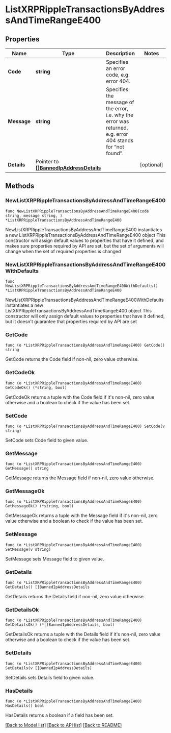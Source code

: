 # ListXRPRippleTransactionsByAddressAndTimeRangeE400

## Properties

Name | Type | Description | Notes
------------ | ------------- | ------------- | -------------
**Code** | **string** | Specifies an error code, e.g. error 404. | 
**Message** | **string** | Specifies the message of the error, i.e. why the error was returned, e.g. error 404 stands for “not found”. | 
**Details** | Pointer to [**[]BannedIpAddressDetails**](BannedIpAddressDetails.md) |  | [optional] 

## Methods

### NewListXRPRippleTransactionsByAddressAndTimeRangeE400

`func NewListXRPRippleTransactionsByAddressAndTimeRangeE400(code string, message string, ) *ListXRPRippleTransactionsByAddressAndTimeRangeE400`

NewListXRPRippleTransactionsByAddressAndTimeRangeE400 instantiates a new ListXRPRippleTransactionsByAddressAndTimeRangeE400 object
This constructor will assign default values to properties that have it defined,
and makes sure properties required by API are set, but the set of arguments
will change when the set of required properties is changed

### NewListXRPRippleTransactionsByAddressAndTimeRangeE400WithDefaults

`func NewListXRPRippleTransactionsByAddressAndTimeRangeE400WithDefaults() *ListXRPRippleTransactionsByAddressAndTimeRangeE400`

NewListXRPRippleTransactionsByAddressAndTimeRangeE400WithDefaults instantiates a new ListXRPRippleTransactionsByAddressAndTimeRangeE400 object
This constructor will only assign default values to properties that have it defined,
but it doesn't guarantee that properties required by API are set

### GetCode

`func (o *ListXRPRippleTransactionsByAddressAndTimeRangeE400) GetCode() string`

GetCode returns the Code field if non-nil, zero value otherwise.

### GetCodeOk

`func (o *ListXRPRippleTransactionsByAddressAndTimeRangeE400) GetCodeOk() (*string, bool)`

GetCodeOk returns a tuple with the Code field if it's non-nil, zero value otherwise
and a boolean to check if the value has been set.

### SetCode

`func (o *ListXRPRippleTransactionsByAddressAndTimeRangeE400) SetCode(v string)`

SetCode sets Code field to given value.


### GetMessage

`func (o *ListXRPRippleTransactionsByAddressAndTimeRangeE400) GetMessage() string`

GetMessage returns the Message field if non-nil, zero value otherwise.

### GetMessageOk

`func (o *ListXRPRippleTransactionsByAddressAndTimeRangeE400) GetMessageOk() (*string, bool)`

GetMessageOk returns a tuple with the Message field if it's non-nil, zero value otherwise
and a boolean to check if the value has been set.

### SetMessage

`func (o *ListXRPRippleTransactionsByAddressAndTimeRangeE400) SetMessage(v string)`

SetMessage sets Message field to given value.


### GetDetails

`func (o *ListXRPRippleTransactionsByAddressAndTimeRangeE400) GetDetails() []BannedIpAddressDetails`

GetDetails returns the Details field if non-nil, zero value otherwise.

### GetDetailsOk

`func (o *ListXRPRippleTransactionsByAddressAndTimeRangeE400) GetDetailsOk() (*[]BannedIpAddressDetails, bool)`

GetDetailsOk returns a tuple with the Details field if it's non-nil, zero value otherwise
and a boolean to check if the value has been set.

### SetDetails

`func (o *ListXRPRippleTransactionsByAddressAndTimeRangeE400) SetDetails(v []BannedIpAddressDetails)`

SetDetails sets Details field to given value.

### HasDetails

`func (o *ListXRPRippleTransactionsByAddressAndTimeRangeE400) HasDetails() bool`

HasDetails returns a boolean if a field has been set.


[[Back to Model list]](../README.md#documentation-for-models) [[Back to API list]](../README.md#documentation-for-api-endpoints) [[Back to README]](../README.md)



